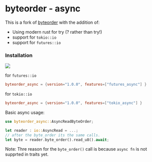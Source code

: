 byteorder - async
=========
This is a fork of [byteorder](https://github.com/BurntSushi/byteorder) with the addition of:

*  Using modern rust for try (? rather than try!)
* support for `tokio::io`
* support for `futures::io`

### Installation

[![](https://img.shields.io/crates/v/byteorder_async?style=for-the-badge)](https://crates.io/crates/byteorder_async)


for `futures::io`
```toml
byteorder_async = {version="1.0.0", features=["futures_async"] }
```


for `tokio::io`
```toml
byteorder_async = {version="1.0.0", features=["tokio_async"] }
```


Basic async usage:

```rust
use byteorder_async::AsyncReadByteOrder;

let reader : io::AsyncRead = ...;
// after the byte_order its the same calls.
let byte = reader.byte_order().read_u8().await;
```



Note:
Thre reason for the `byte_order()` call is because `async fn` is not supprted in traits yet. 
